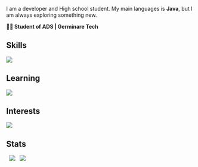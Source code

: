 <p>I am a developer and High school student. My main languages is <b>Java</b>, but I am always exploring something new.

<p><b>👨‍💻 Student of ADS | Germinare Tech<br></b>

## Skills
<a href="https://github.com/GuedesTech"><img src="https://skillicons.dev/icons?i=html,css,python,java,postgresql,docker,git,github"></a>

## Learning
<a href="https://github.com/GuedesTech"><img src="https://skillicons.dev/icons?i=cpp,c,js,react"></a>


## Interests
<a href="https://github.com/GuedesTech"><img src="https://skillicons.dev/icons?i=mongo,kotlin,vue,swift"></a>

## Stats
<div>
  <a href="https://github.com/GuedesTech"><img src="https://github-readme-stats.vercel.app/api?username=GuedesTech&theme=dark&show_icons=true"></a>
  <a href="https://github.com/GuedesTech"><img src="https://github-readme-stats.vercel.app/api/top-langs/?username=GuedesTech&layout=compact&theme=dark"></a>
</div>
